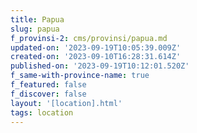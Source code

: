 ```yaml
---
title: Papua
slug: papua
f_provinsi-2: cms/provinsi/papua.md
updated-on: '2023-09-19T10:05:39.009Z'
created-on: '2023-09-10T16:28:31.614Z'
published-on: '2023-09-19T10:12:01.520Z'
f_same-with-province-name: true
f_featured: false
f_discover: false
layout: '[location].html'
tags: location
---
```



